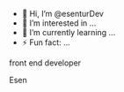 - 👋 Hi, I’m @esenturDev
- 👀 I’m interested in ...
- 🌱 I’m currently learning ...
- ⚡ Fun fact: ...

front end developer

Esen
<!---
esenturDev/esenturDev is a ✨ special ✨ repository because its `README.md` (this file) appears on your GitHub profile.
You can click the Preview link to take a look at your changes.
--->
